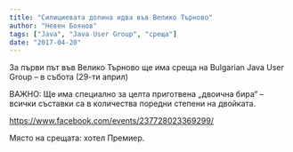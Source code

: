 ```yaml
---
title: "Силициевата долина идва във Велико Търново"
author: "Невен Боянов"
tags: ["Java", "Java User Group", "среща"]
date: "2017-04-20"
---
```


За първи път във Велико Търново ще има среща на Bulgarian Java User Group – в събота (29-ти април)

ВАЖНО: Ще има специално за целта приготвена „двоична бира“ – всички съставки са в количества поредни степени на двойката.

https://www.facebook.com/events/237728023369299/

Място на срещата: хотел Премиер.